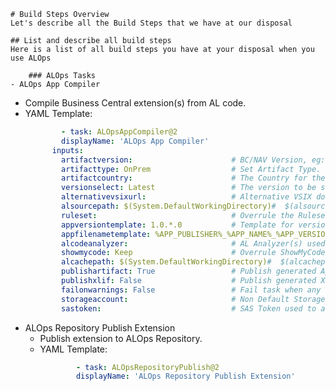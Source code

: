     # Build Steps Overview
    Let's describe all the Build Steps that we have at our disposal

    ## List and describe all build steps
    Here is a list of all build steps you have at your disposal when you use ALOps

        ### ALOps Tasks
    - ALOps App Compiler
  * Compile Business Central extension(s) from AL code.
  * YAML Template: 
    ```yaml
            - task: ALOpsAppCompiler@2
            displayName: 'ALOps App Compiler'
          inputs:
            artifactversion:                      # BC/NAV Version, eg: 9, 10.4, NAV2016, 16.4.24524. $(artifactversion) $(artifactversion)
            artifacttype: OnPrem                  # Set Artifact Type. $(artifacttype) $(artifacttype)
            artifactcountry:                      # The Country for the Artifact. $(artifactcountry) $(artifactcountry)
            versionselect: Latest                 # The version to be selected from the Artifacts. $(versionselect) $(versionselect)
            alternativevsixurl:                   # Alternative VSIX download url. Overrules BC Artificat VSIX. $(alternativevsixurl) $(alternativevsixurl)
            alsourcepath: $(System.DefaultWorkingDirectory)#  $(alsourcepath) $(alsourcepath)
            ruleset:                              # Overrule the Ruleset from VSCode settings. Path relative to [alsourcepath] $(ruleset) $(ruleset)
            appversiontemplate: 1.0.*.0           # Template for versioning Apps. '*' is replaced by the current Build Number. $(appversiontemplate) $(appversiontemplate)
            appfilenametemplate: %APP_PUBLISHER%_%APP_NAME%_%APP_VERSION%_%BC_TYPE%_%BC_VERSION%_%BC_COUNTRY%.app# Template for App filename. $(appfilenametemplate) $(appfilenametemplate)
            alcodeanalyzer:                       # AL Analyzer(s) used for compiling. (Example: CodeCop,UICop) $(alcodeanalyzer) $(alcodeanalyzer)
            showmycode: Keep                      # Overrule ShowMyCode by setting other option than 'Keep'. $(showmycode) $(showmycode)
            alcachepath: $(System.DefaultWorkingDirectory)#  $(alcachepath) $(alcachepath)
            publishartifact: True                 # Publish generated App Artifact to DevOps. $(publishartifact) $(publishartifact)
            publishxlif: False                    # Publish generated XLIF to DevOps. $(publishxlif) $(publishxlif)
            failonwarnings: False                 # Fail task when any warning occurs. $(failonwarnings) $(failonwarnings)
            storageaccount:                       # Non Default Storage Account. $(storageaccount) $(storageaccount)
            sastoken:                             # SAS Token used to access Storage Account. $(sastoken) $(sastoken)
    ```
- ALOps Repository Publish Extension
  * Publish extension to ALOps Repository.
  * YAML Template: 
    ```yaml
            - task: ALOpsRepositoryPublish@2
            displayName: 'ALOps Repository Publish Extension'
    ```

